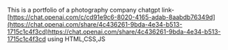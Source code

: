 This is a portfolio of a photography company
chatgpt link- [https://chat.openai.com/c/cd91e9c6-8020-4165-adab-8aabdb76349d](https://chat.openai.com/share/4c436261-9bda-4e34-b513-1715c1c4f3cd)https://chat.openai.com/share/4c436261-9bda-4e34-b513-1715c1c4f3cd
using HTML,CSS,JS
